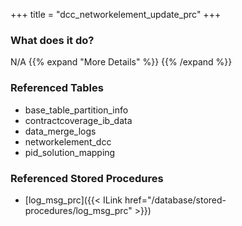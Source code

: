 +++
title = "dcc_networkelement_update_prc"
+++

### What does it do?
N/A
{{% expand "More Details" %}}
{{% /expand %}}

### Referenced Tables
- base_table_partition_info
- contractcoverage_ib_data
- data_merge_logs
- networkelement_dcc
- pid_solution_mapping

### Referenced Stored Procedures
- [log_msg_prc]({{< ILink href="/database/stored-procedures/log_msg_prc" >}})

